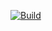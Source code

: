 
[![Build](https://travis-ci.org/kolotaev/local-compose.svg?branch=master)](https://travis-ci.org/kolotaev/local-compose)
